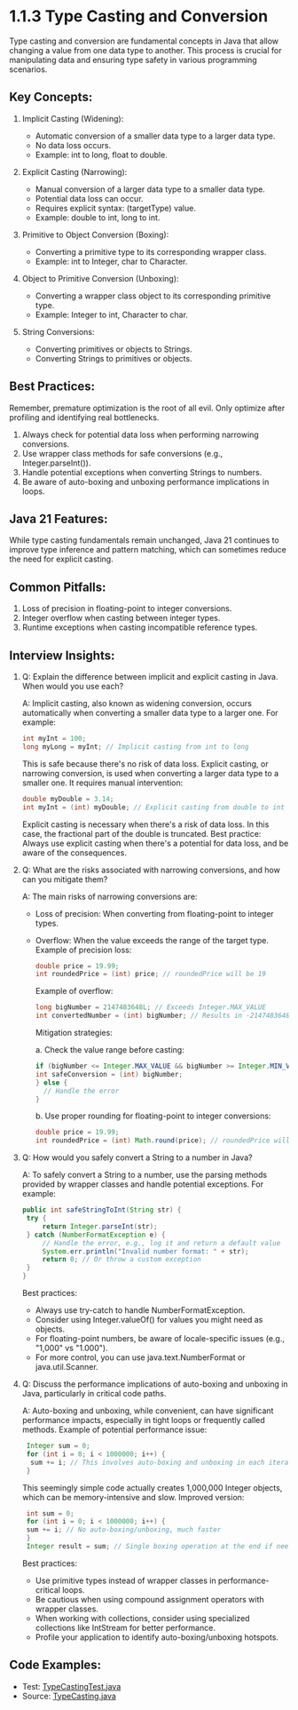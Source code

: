 # 1.1.3 Type Casting and Conversion

Type casting and conversion are fundamental concepts in Java that allow changing a value from one data type to another. This process is crucial for manipulating data and ensuring type safety in various programming scenarios.

## Key Concepts:

1. Implicit Casting (Widening):
    - Automatic conversion of a smaller data type to a larger data type.
    - No data loss occurs.
    - Example: int to long, float to double.

2. Explicit Casting (Narrowing):
    - Manual conversion of a larger data type to a smaller data type.
    - Potential data loss can occur.
    - Requires explicit syntax: (targetType) value.
    - Example: double to int, long to int.

3. Primitive to Object Conversion (Boxing):
    - Converting a primitive type to its corresponding wrapper class.
    - Example: int to Integer, char to Character.

4. Object to Primitive Conversion (Unboxing):
    - Converting a wrapper class object to its corresponding primitive type.
    - Example: Integer to int, Character to char.

5. String Conversions:
    - Converting primitives or objects to Strings.
    - Converting Strings to primitives or objects.

## Best Practices:

Remember, premature optimization is the root of all evil. Only optimize after profiling and identifying real bottlenecks.

1. Always check for potential data loss when performing narrowing conversions.
2. Use wrapper class methods for safe conversions (e.g., Integer.parseInt()).
3. Handle potential exceptions when converting Strings to numbers.
4. Be aware of auto-boxing and unboxing performance implications in loops.

## Java 21 Features:

While type casting fundamentals remain unchanged, Java 21 continues to improve type inference and pattern matching, which can sometimes reduce the need for explicit casting.

## Common Pitfalls:

1. Loss of precision in floating-point to integer conversions.
2. Integer overflow when casting between integer types.
3. Runtime exceptions when casting incompatible reference types.

## Interview Insights:
1. Q: Explain the difference between implicit and explicit casting in Java. When would you use each?

   A: Implicit casting, also known as widening conversion, occurs automatically when converting a smaller data type to a larger one. For example:

   ```java
   int myInt = 100;
   long myLong = myInt; // Implicit casting from int to long
   ```
   This is safe because there's no risk of data loss.
   Explicit casting, or narrowing conversion, is used when converting a larger data type to a smaller one. 
   It requires manual intervention:
   
   ```java
   double myDouble = 3.14;
   int myInt = (int) myDouble; // Explicit casting from double to int
   ```
   Explicit casting is necessary when there's a risk of data loss. In this case, 
   the fractional part of the double is truncated.
   Best practice: Always use explicit casting when there's a potential for data loss, and be aware of the consequences.
2. Q: What are the risks associated with narrowing conversions, and how can you mitigate them?
     
   A: The main risks of narrowing conversions are:
   - Loss of precision: When converting from floating-point to integer types.
   - Overflow: When the value exceeds the range of the target type.
     Example of precision loss:
     
     ```java
     double price = 19.99;
     int roundedPrice = (int) price; // roundedPrice will be 19
     ```
     Example of overflow:
     
     ```java
     long bigNumber = 2147483648L; // Exceeds Integer.MAX_VALUE
     int convertedNumber = (int) bigNumber; // Results in -2147483648 due to overflow
     ```
     Mitigation strategies:
     
     a. Check the value range before casting:
     
      ```java
      if (bigNumber <= Integer.MAX_VALUE && bigNumber >= Integer.MIN_VALUE) {
      int safeConversion = (int) bigNumber;
      } else {
        // Handle the error
      }
     ```
     
     b. Use proper rounding for floating-point to integer conversions:
     ```java
     double price = 19.99;
     int roundedPrice = (int) Math.round(price); // roundedPrice will be 20
     ```

3. Q: How would you safely convert a String to a number in Java?
     
   A: To safely convert a String to a number, use the parsing methods provided by wrapper classes and handle potential 
   exceptions. For example:
   ```java
   public int safeStringToInt(String str) {
    try {
        return Integer.parseInt(str);
    } catch (NumberFormatException e) {
        // Handle the error, e.g., log it and return a default value
        System.err.println("Invalid number format: " + str);
        return 0; // Or throw a custom exception
    }
   }
   ```
   Best practices:

   - Always use try-catch to handle NumberFormatException.
   - Consider using Integer.valueOf() for values you might need as objects.
   - For floating-point numbers, be aware of locale-specific issues (e.g., "1,000" vs "1.000").
   - For more control, you can use java.text.NumberFormat or java.util.Scanner.
4. Q: Discuss the performance implications of auto-boxing and unboxing in Java, particularly in critical code paths.
     
   A: Auto-boxing and unboxing, while convenient, can have significant performance impacts, especially in tight loops or
   frequently called methods.
   Example of potential performance issue:
   ```java
    Integer sum = 0;
    for (int i = 0; i < 1000000; i++) {
     sum += i; // This involves auto-boxing and unboxing in each iteration
    }
   ```
   This seemingly simple code actually creates 1,000,000 Integer objects, which can be memory-intensive and slow.
   Improved version:
   ```java
    int sum = 0;
    for (int i = 0; i < 1000000; i++) {
    sum += i; // No auto-boxing/unboxing, much faster
    }
    Integer result = sum; // Single boxing operation at the end if needed
   ```
   Best practices:

   - Use primitive types instead of wrapper classes in performance-critical loops.
   - Be cautious when using compound assignment operators with wrapper classes.
   - When working with collections, consider using specialized collections like IntStream for better performance.
   - Profile your application to identify auto-boxing/unboxing hotspots.

## Code Examples:

- Test: [TypeCastingTest.java](src/test/java/com/github/msorkhpar/claudejavatutor/javabasics/TypeCastingTest.java)
- Source: [TypeCasting.java](src/main/java/com/github/msorkhpar/claudejavatutor/javabasics/TypeCasting.java)
